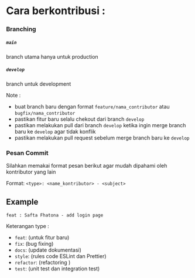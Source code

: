 # Cara berkontribusi :

### Branching 
##### ``` main ```
branch utama hanya untuk production 
##### ``` develop ```
branch untuk development

Note :
- buat branch baru dengan format ```feature/nama_contributor``` atau ```bugfix/nama_contributor```
- pastikan fitur baru selalu chekout dari branch ```develop```
- pastikan melakukan pull dari branch ```develop``` ketika ingin merge branch baru ke ```develop``` agar tidak konflik
- pastikan melakukan pull request sebelum merge branch baru ke ```develop```

### Pesan Commit
Silahkan memakai format pesan berikut agar mudah dipahami oleh kontributor yang lain 

Format: `<type>: <name_kontributor> - <subject>`

## Example

``` 
feat : Safta Fhatona - add login page
```

Keterangan type :

- `feat`: (untuk fitur baru)
- `fix`: (bug fixing)
- `docs`: (update dokumentasi)
- `style`: (rules code ESLint dan Prettier)
- `refactor`: (refactoring )
- `test`: (unit test dan integration test)

